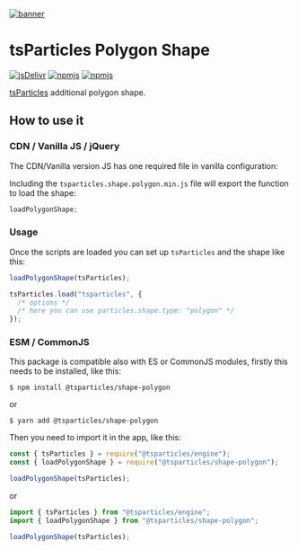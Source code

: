 [![banner](https://particles.js.org/images/banner2.png)](https://particles.js.org)

# tsParticles Polygon Shape

[![jsDelivr](https://data.jsdelivr.com/v1/package/npm/@tsparticles/shape-polygon/badge)](https://www.jsdelivr.com/package/npm/@tsparticles/shape-polygon)
[![npmjs](https://badge.fury.io/js/@tsparticles/shape-polygon.svg)](https://www.npmjs.com/package/@tsparticles/shape-polygon)
[![npmjs](https://img.shields.io/npm/dt/@tsparticles/shape-polygon)](https://www.npmjs.com/package/@tsparticles/shape-polygon)

[tsParticles](https://github.com/matteobruni/tsparticles) additional polygon shape.

## How to use it

### CDN / Vanilla JS / jQuery

The CDN/Vanilla version JS has one required file in vanilla configuration:

Including the `tsparticles.shape.polygon.min.js` file will export the function to load the shape:

```javascript
loadPolygonShape;
```

### Usage

Once the scripts are loaded you can set up `tsParticles` and the shape like this:

```javascript
loadPolygonShape(tsParticles);

tsParticles.load("tsparticles", {
  /* options */
  /* here you can use particles.shape.type: "polygon" */
});
```

### ESM / CommonJS

This package is compatible also with ES or CommonJS modules, firstly this needs to be installed, like this:

```shell
$ npm install @tsparticles/shape-polygon
```

or

```shell
$ yarn add @tsparticles/shape-polygon
```

Then you need to import it in the app, like this:

```javascript
const { tsParticles } = require("@tsparticles/engine");
const { loadPolygonShape } = require("@tsparticles/shape-polygon");

loadPolygonShape(tsParticles);
```

or

```javascript
import { tsParticles } from "@tsparticles/engine";
import { loadPolygonShape } from "@tsparticles/shape-polygon";

loadPolygonShape(tsParticles);
```
